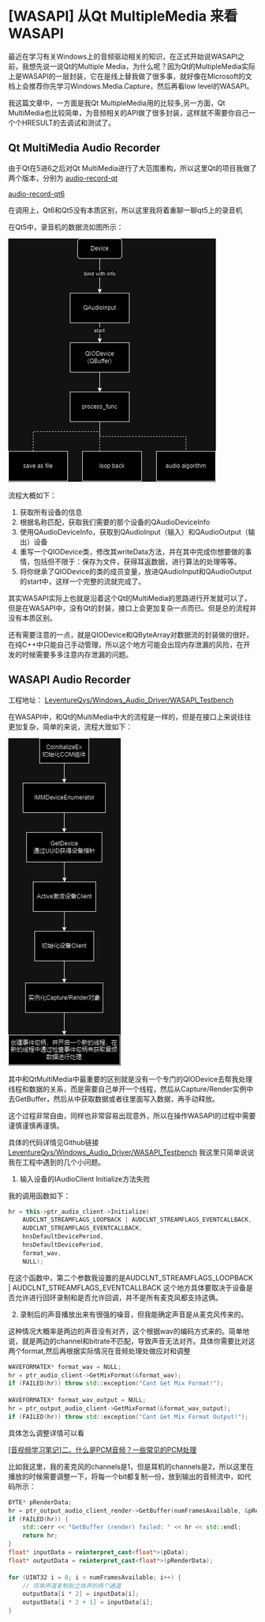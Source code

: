 # [WASAPI] 从Qt MultipleMedia 来看WASAPI

最近在学习有关Windows上的音频驱动相关的知识，在正式开始说WASAPI之前，我想先说一说Qt的Multiple Media，为什么呢？因为Qt的MultipleMedia实际上是WASAPI的一层封装，它在是线上替我做了很多事，就好像在Microsoft的文档上会推荐你先学习Windows.Media.Capture，然后再看low level的WASAPI。

我这篇文章中，一方面是我Qt MultipleMedia用的比较多,另一方面，Qt MultiMedia也比较简单，为音频相关的API做了很多封装，这样就不需要你自己一个个HRESULT的去调试和测试了。

## Qt MultiMedia Audio Recorder

由于Qt在5进6之后对Qt MultiMedia进行了大范围重构，所以这里Qt的项目我做了两个版本，分别为
[audio-record-qt](https://github.com/LeventureQys/Windows_Audio_Driver/tree/main/Proj/audio-record-qt)

[audio-record-qt6](https://github.com/LeventureQys/Windows_Audio_Driver/tree/main/Proj/audio-record-qt-6)

在调用上，Qt6和Qt5没有本质区别，所以这里我将着重聊一聊qt5上的录音机

在Qt5中，录音机的数据流如图所示：

![](https://raw.githubusercontent.com/LeventureQys/Picturebed/main/image/Qt5MultiMedia%E9%9F%B3%E9%A2%91%E6%95%B0%E6%8D%AE%E6%B5%81.drawio.png)

流程大概如下：

1. 获取所有设备的信息
2. 根据名称匹配，获取我们需要的那个设备的QAudioDeviceInfo
3. 使用QAudioDeviceInfo，获取到QAudioInput（输入）和QAudioOutput（输出）设备
4. 重写一个QIODevice类，修改其writeData方法，并在其中完成你想要做的事情，包括但不限于：保存为文件，获得耳返数据，进行算法的处理等等。
5. 将你继承了QIODevice的类的成员变量，放进QAudioInput和QAudioOutput的start中，这样一个完整的流就完成了。

其实WASAPI实际上也就是沿着这个Qt的MultiMedia的思路进行开发就可以了，但是在WASAPI中，没有Qt的封装，接口上会更加复杂一点而已。但是总的流程并没有本质区别。

还有需要注意的一点，就是QIODevice和QByteArray对数据流的封装做的很好，在纯C++中只能自己手动管理，所以这个地方可能会出现内存泄漏的风险，在开发的时候需要多多注意内存泄漏的问题。

## WASAPI Audio Recorder

工程地址：
    [LeventureQys/Windows_Audio_Driver/WASAPI_Testbench](https://github.com/LeventureQys/Windows_Audio_Driver/tree/main/Proj/WASAPI_Testbench)

在WASAPI中，和Qt的MultiMedia中大的流程是一样的，但是在接口上来说往往更加复杂，简单的来说，流程大致如下：

![](https://raw.githubusercontent.com/LeventureQys/Picturebed/main/image/WASAPI%E9%9F%B3%E9%A2%91%E6%95%B0%E6%8D%AE%E6%B5%81.drawio.png)

其中和QtMultiMedia中最重要的区别就是没有一个专门的QIODevice去帮我处理线程和数据的关系，而是需要自己单开一个线程，然后从Capture/Render实例中去GetBuffer，然后从中获取数据或者往里面写入数据，再手动释放。

这个过程非常自由，同样也非常容易出现意外，所以在操作WASAPI的过程中需要谨慎谨慎再谨慎。

具体的代码详情见Github链接    [LeventureQys/Windows_Audio_Driver/WASAPI_Testbench](https://github.com/LeventureQys/Windows_Audio_Driver/tree/main/Proj/WASAPI_Testbench) 我这里只简单说说我在工程中遇到的几个小问题。

 1. 输入设备的IAudioClient Initialize方法失败

我的调用函数如下：
```c++
hr = this->ptr_audio_client->Initialize(
    AUDCLNT_STREAMFLAGS_LOOPBACK | AUDCLNT_STREAMFLAGS_EVENTCALLBACK,
    AUDCLNT_STREAMFLAGS_EVENTCALLBACK,
    hnsDefaultDevicePeriod,
    hnsDefaultDevicePeriod,
    format_wav,
    NULL);
```
在这个函数中，第二个参数我设置的是AUDCLNT_STREAMFLAGS_LOOPBACK | AUDCLNT_STREAMFLAGS_EVENTCALLBACK 这个地方具体要取决于设备是否允许进行回环录制和是否允许回调，并不是所有麦克风都支持这俩。

2. 录制后的声音播放出来有很强的噪音，但我能确定声音是从麦克风传来的。

这种情况大概率是两边的声音没有对齐，这个根据wav的编码方式来的。简单地说，就是两边的channel和bitrate不匹配，导致声音无法对齐。具体你需要比对这两个format,然后再根据实际情况在音频处理处做应对和调整

```c++
WAVEFORMATEX* format_wav = NULL;
hr = ptr_audio_client->GetMixFormat(&format_wav);
if (FAILED(hr)) throw std::exception("Cant Get Mix Format!");

WAVEFORMATEX* format_wav_output = NULL;
hr = ptr_output_audio_client->GetMixFormat(&format_wav_output);
if (FAILED(hr)) throw std::exception("Cant Get Mix Format Output!");
```

具体怎么调整详情可以看

[[音视频学习笔记]二、什么是PCM音频？一些常见的PCM处理](https://blog.csdn.net/Andius/article/details/136739875)

比如我这里，我的麦克风的channels是1，但是耳机的channels是2，所以这里在播放的时候需要调整一下，将每一个bit都复制一份，放到输出的音频流中，如代码所示：

```c++
BYTE* pRenderData;
hr = ptr_output_audio_client_render->GetBuffer(numFramesAvailable, &pRenderData);
if (FAILED(hr)) {
    std::cerr << "GetBuffer (render) failed: " << hr << std::endl;
    return hr;
}
float* inputData = reinterpret_cast<float*>(pData);
float* outputData = reinterpret_cast<float*>(pRenderData);

for (UINT32 i = 0; i < numFramesAvailable; i++) {
    // 将单声道复制到立体声的两个通道
    outputData[i * 2] = inputData[i];
    outputData[i * 2 + 1] = inputData[i];
}
```